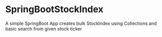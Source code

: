 # SpringBootStockIndex
A simple SpringBoot App creates bulk StockIndex using Collections and basic search from given stock ticker
